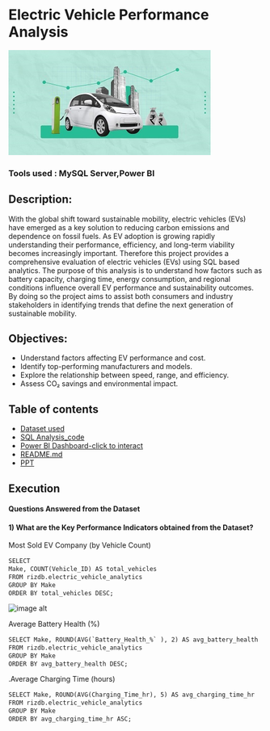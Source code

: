 # Electric Vehicle Performance Analysis 

![image alt](https://github.com/Elleny23/electric_vehicle_analysis/blob/main/GNWm6AT4CMJn776hZJZETk9ugA99DI3OE9oB2VVy.jpg)

### Tools used : MySQL Server,Power BI

## Description:
With the global shift toward sustainable mobility, electric vehicles (EVs) have emerged as a key solution to reducing carbon emissions and dependence on fossil fuels. As EV adoption is growing rapidly understanding their performance, efficiency, and long-term viability becomes increasingly important. Therefore this project provides a comprehensive evaluation of electric vehicles (EVs) using SQL based analytics. The purpose of this analysis is to understand how factors such as battery capacity, charging time, energy consumption, and regional conditions influence overall EV performance and sustainability outcomes. By doing so the project aims to assist both consumers and industry stakeholders in identifying trends that define the next generation of sustainable mobility.

## Objectives:
- Understand factors affecting EV performance and cost.
- Identify top-performing manufacturers and models.
- Explore the relationship between speed, range, and efficiency.
- Assess CO₂ savings and environmental impact.

## Table of contents
- [Dataset used](#dataset)
- [SQL Analysis_code](#sql_analysis_code)
- [Power BI Dashboard-click to interact](#power_bi_dashboard)
- [README.md](#readme.md)
- [PPT](#ppt_file)
  

## Execution
#### Questions Answered from the Dataset

#### 1) What are the Key Performance Indicators obtained from the Dataset?

Most Sold EV Company (by Vehicle Count)
```
SELECT 
Make, COUNT(Vehicle_ID) AS total_vehicles 
FROM rizdb.electric_vehicle_analytics 
GROUP BY Make 
ORDER BY total_vehicles DESC;
```

![image alt](<img width="375" height="307" alt="image" src="https://github.com/user-attachments/assets/68fde1c0-ba51-481b-ab0e-c5ea520a011c" />
)



Average Battery Health (%)
```
SELECT Make, ROUND(AVG(`Battery_Health_%` ), 2) AS avg_battery_health 
FROM rizdb.electric_vehicle_analytics 
GROUP BY Make 
ORDER BY avg_battery_health DESC;
```

.Average Charging Time (hours)
```
SELECT Make, ROUND(AVG(Charging_Time_hr), 5) AS avg_charging_time_hr 
FROM rizdb.electric_vehicle_analytics 
GROUP BY Make 
ORDER BY avg_charging_time_hr ASC;
```



